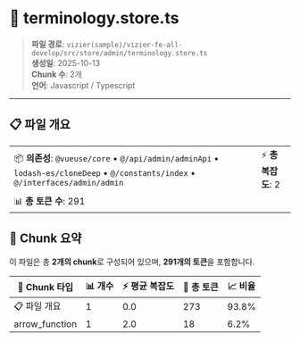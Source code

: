 # 📄 terminology.store.ts

> **파일 경로**: `vizier(sample)/vizier-fe-all-develop/src/store/admin/terminology.store.ts`  
> **생성일**: 2025-10-13  
> **Chunk 수**: 2개  
> **언어**: Javascript / Typescript
---


## 📋 파일 개요

| | |
|--|--|
| 📦 **의존성**: `@vueuse/core` • `@/api/admin/adminApi` • `lodash-es/cloneDeep` • `@/constants/index` • `@/interfaces/admin/admin` | ⚡ **총 복잡도**: 2 |
| 📊 **총 토큰 수**: 291 |  |






## 🧩 Chunk 요약

이 파일은 총 **2개의 chunk**로 구성되어 있으며, **291개의 토큰**을 포함합니다.

| 🧩 Chunk 타입 | 📊 개수 | ⚡ 평균 복잡도 | 📝 총 토큰 | 📈 비율 |
|---------------|--------|-------------|----------|--------|
| 📋 파일 개요 | 1 | 0.0 | 273 | 93.8% |
| arrow_function | 1 | 2.0 | 18 | 6.2% |

